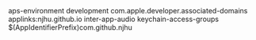  <?xml version="1.0" encoding="UTF-8"?>
<!DOCTYPE plist PUBLIC "-//Apple//DTD PLIST 1.0//EN" "http://www.apple.com/DTDs/PropertyList-1.0.dtd">
<plist version="1.0">
<dict>
	<key>aps-environment</key>
	<string>development</string>
	<key>com.apple.developer.associated-domains</key>
	<array>
		<string>applinks:njhu.github.io</string>
	</array>
	<key>inter-app-audio</key>
	<true/>
	<key>keychain-access-groups</key>
	<array>
		<string>$(AppIdentifierPrefix)com.github.njhu</string>
	</array>
</dict>
</plist>
